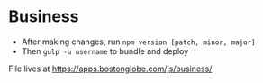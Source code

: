 # Business

* After making changes, run `npm version [patch, minor, major]`
* Then `gulp -u username` to bundle and deploy

File lives at https://apps.bostonglobe.com/js/business/
